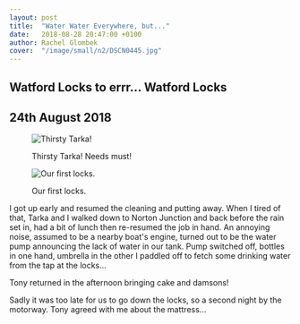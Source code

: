 ```yaml
---
layout: post
title:  "Water Water Everywhere, but..."
date:   2018-08-28 20:47:00 +0100
author: Rachel Glombek
cover:  "/image/small/n2/DSCN0445.jpg"
---
```


<h2>Watford Locks to errr... Watford Locks</h2>
<h2>24th August 2018</h2>

<figure>
 <img src="{{site.baseurl}}/image/small/n2/IMG-20180824-WA0000.jpg" alt="Thirsty Tarka!" >

 <figcaption>
 <p>Thirsty Tarka! Needs must!</p>
 </figcaption>
</figure>

<figure>

 <img src="{{site.baseurl}}/image/small/n2/DSCN0445.jpg" alt="Our first locks." >
 <figcaption>
 <p>Our first locks.</p>
 </figcaption>
</figure>


<p>I got up early and resumed the cleaning and putting away. When I tired of that, Tarka and I walked down to Norton Junction and back before the rain set in, had a bit of lunch then re-resumed the job in hand. An annoying noise, assumed to be a nearby boat's engine, turned out to be the water pump announcing the lack of water in our tank. Pump switched off, bottles in one hand, umbrella in the other I paddled off to fetch some drinking water from the tap at the locks...<p>

<p>Tony returned in the afternoon bringing cake and damsons!

<p>Sadly it was too late for us to go down the locks, so a second night by the motorway. Tony agreed with me about the mattress...</p>

